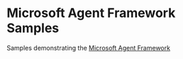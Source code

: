 # Microsoft Agent Framework Samples

Samples demonstrating the [Microsoft Agent Framework](https://github.com/microsoft/agent-framework)
